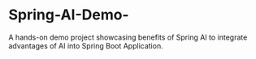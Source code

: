# Spring-AI-Demo-
A hands-on demo project showcasing benefits of Spring AI to integrate advantages of AI into Spring Boot Application.
